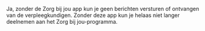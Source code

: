 Ja, zonder de Zorg bij jou app kun je geen berichten versturen of ontvangen van de verpleegkundigen. Zonder deze app kun je helaas niet langer deelnemen aan het Zorg bij jou-programma.

